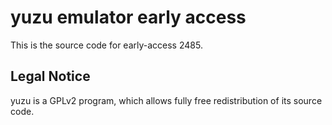 yuzu emulator early access
=============

This is the source code for early-access 2485.

## Legal Notice

yuzu is a GPLv2 program, which allows fully free redistribution of its source code.